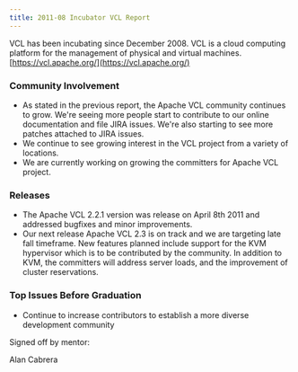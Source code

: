 ```yaml
---
title: 2011-08 Incubator VCL Report
---
```


VCL has been incubating since December 2008. VCL is a cloud computing 
platform for the management of physical and virtual machines.
[https://vcl.apache.org/](https://vcl.apache.org/)

### Community Involvement
* As stated in the previous report, the Apache VCL community continues to
grow. We're seeing more people start to contribute to our online
documentation and file JIRA issues. We're also starting to see more patches
attached to JIRA issues.
* We continue to see growing interest in the VCL project from a variety of
locations.
* We are currently working on growing the committers for Apache VCL
project.

### Releases
* The Apache VCL 2.2.1 version was release on April 8th 2011 and addressed
bugfixes and minor improvements.
* Our next release Apache VCL 2.3 is on track and we are targeting late
fall timeframe. New features planned include support for the KVM hypervisor
which is to be contributed by the community. In addition to KVM, the
committers will address server loads, and the improvement of cluster
reservations.

### Top Issues Before Graduation
* Continue to increase contributors to establish a more diverse development
community

Signed off by mentor:

Alan Cabrera
